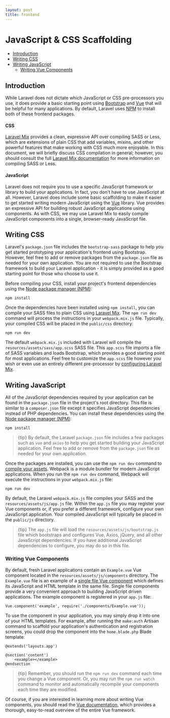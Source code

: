 ```yaml
---
layout: post
title: frontend
---
```

# JavaScript & CSS Scaffolding

- [Introduction](#introduction)
- [Writing CSS](#writing-css)
- [Writing JavaScript](#writing-javascript)
    - [Writing Vue Components](#writing-vue-components)

<a name="introduction"></a>
## Introduction

While Laravel does not dictate which JavaScript or CSS pre-processors you use, it does provide a basic starting point using [Bootstrap](https://getbootstrap.com/) and [Vue](https://vuejs.org) that will be helpful for many applications. By default, Laravel uses [NPM](https://www.npmjs.org) to install both of these frontend packages.

#### CSS

[Laravel Mix](/laravel_tw/docs/5.4/mix) provides a clean, expressive API over compiling SASS or Less, which are extensions of plain CSS that add variables, mixins, and other powerful features that make working with CSS much more enjoyable. In this document, we will briefly discuss CSS compilation in general; however, you should consult the full [Laravel Mix documentation](/laravel_tw/docs/5.4/mix) for more information on compiling SASS or Less.

#### JavaScript

Laravel does not require you to use a specific JavaScript framework or library to build your applications. In fact, you don't have to use JavaScript at all. However, Laravel does include some basic scaffolding to make it easier to get started writing modern JavaScript using the [Vue](https://vuejs.org) library. Vue provides an expressive API for building robust JavaScript applications using components. As with CSS, we may use Laravel Mix to easily compile JavaScript components into a single, browser-ready JavaScript file.

<a name="writing-css"></a>
## Writing CSS

Laravel's `package.json` file includes the `bootstrap-sass` package to help you get started prototyping your application's frontend using Bootstrap. However, feel free to add or remove packages from the `package.json` file as needed for your own application. You are not required to use the Bootstrap framework to build your Laravel application - it is simply provided as a good starting point for those who choose to use it.

Before compiling your CSS, install your project's frontend dependencies using the [Node package manager (NPM)](https://www.npmjs.org):

    npm install

Once the dependencies have been installed using `npm install`, you can compile your SASS files to plain CSS using [Laravel Mix](/laravel_tw/docs/5.4/mix#working-with-stylesheets). The `npm run dev` command will process the instructions in your `webpack.mix.js` file. Typically, your compiled CSS will be placed in the `public/css` directory:

    npm run dev

The default `webpack.mix.js` included with Laravel will compile the `resources/assets/sass/app.scss` SASS file. This `app.scss` file imports a file of SASS variables and loads Bootstrap, which provides a good starting point for most applications. Feel free to customize the `app.scss` file however you wish or even use an entirely different pre-processor by [configuring Laravel Mix](/laravel_tw/docs/5.4/mix).

<a name="writing-javascript"></a>
## Writing JavaScript

All of the JavaScript dependencies required by your application can be found in the `package.json` file in the project's root directory. This file is similar to a `composer.json` file except it specifies JavaScript dependencies instead of PHP dependencies. You can install these dependencies using the [Node package manager (NPM)](https://www.npmjs.org):

    npm install

> {tip} By default, the Laravel `package.json` file includes a few packages such as `vue` and `axios` to help you get started building your JavaScript application. Feel free to add or remove from the `package.json` file as needed for your own application.

Once the packages are installed, you can use the `npm run dev` command to [compile your assets](/laravel_tw/docs/5.4/mix). Webpack is a module bundler for modern JavaScript applications. When you run the `npm run dev` command, Webpack will execute the instructions in your `webpack.mix.js` file:

    npm run dev

By default, the Laravel `webpack.mix.js` file compiles your SASS and the `resources/assets/js/app.js` file. Within the `app.js` file you may register your Vue components or, if you prefer a different framework, configure your own JavaScript application. Your compiled JavaScript will typically be placed in the `public/js` directory.

> {tip} The `app.js` file will load the `resources/assets/js/bootstrap.js` file which bootstraps and configures Vue, Axios, jQuery, and all other JavaScript dependencies. If you have additional JavaScript dependencies to configure, you may do so in this file.

<a name="writing-vue-components"></a>
### Writing Vue Components

By default, fresh Laravel applications contain an `Example.vue` Vue component located in the `resources/assets/js/components` directory. The `Example.vue` file is an example of a [single file Vue component](https://vuejs.org/guide/single-file-components) which defines its JavaScript and HTML template in the same file. Single file components provide a very convenient approach to building JavaScript driven applications. The example component is registered in your `app.js` file:

    Vue.component('example', require('./components/Example.vue'));

To use the component in your application, you may simply drop it into one of your HTML templates. For example, after running the `make:auth` Artisan command to scaffold your application's authentication and registration screens, you could drop the component into the `home.blade.php` Blade template:

    @extends('layouts.app')

    @section('content')
        <example></example>
    @endsection

> {tip} Remember, you should run the `npm run dev` command each time you change a Vue component. Or, you may run the `npm run watch` command to monitor and automatically recompile your components each time they are modified.

Of course, if you are interested in learning more about writing Vue components, you should read the [Vue documentation](https://vuejs.org/guide/), which provides a thorough, easy-to-read overview of the entire Vue framework.

